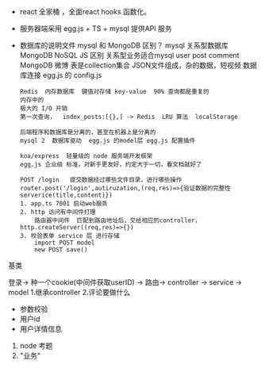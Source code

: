 - react 全家桶 ，全面react hooks 函数化。
- 服务器端采用 egg.js + TS + mysql  提供API 服务
- 数据库的说明文件
    mysql 和 MongoDB 区别？
      mysql 关系型数据库  MongoDB NoSQL  JS 区别
      关系型业务适合mysql user  post comment 
      MongoDB 微博 表是collection集合  JSON文件组成，杂的数据，短视频
      数据库连接 egg.js 的 config.js 

      Redis  内存数据库  键值对存储 key-value  90% 查询都是重复的
      内存中的
      极大的 I/O 开销
      第一次查询，  index_posts:[{},] -> Redis  LRU 算法  localStorage

      后端程序和数据库是分离的，甚至在机器上是分离的
      mysql 2  数据库驱动  egg.js 的model层 egg.js 配置插件

      koa/express  轻量级的 node 服务端开发框架
      egg.js 企业级 标准，对新手更友好，约定大于一切，看文档就好了

      POST /login   提交数据经过哪些文件目录，进行哪些操作
      router.post('/login',autiruzation,(req,res)=>{验证数据的完整性 serverice(title,content)})
      1. app.ts 7001 启动web服务  
      2. http 访问有中间件打理
          路由器中间件  匹配到路由地址后，交给相应的controller，http.createServer((req,res)=>{})
      3. 校验表单 service 层 进行存储
          import POST model
          new POST save()

基类 

登录-> 种一个cookie(中间件获取userID) -> 
路由-> controller -> service -> model 
1.继承controller
2.评论要做什么
  - 参数校验
  - 用户id
  - 用户详情信息

1. node 考题
2. "业务"